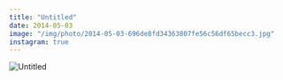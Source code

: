 ```yaml
---
title: "Untitled"
date: 2014-05-03
image: "/img/photo/2014-05-03-696de8fd34363807fe56c56df65becc3.jpg"
instagram: true
---
```


![Untitled](/img/photo/2014-05-03-696de8fd34363807fe56c56df65becc3.jpg)
